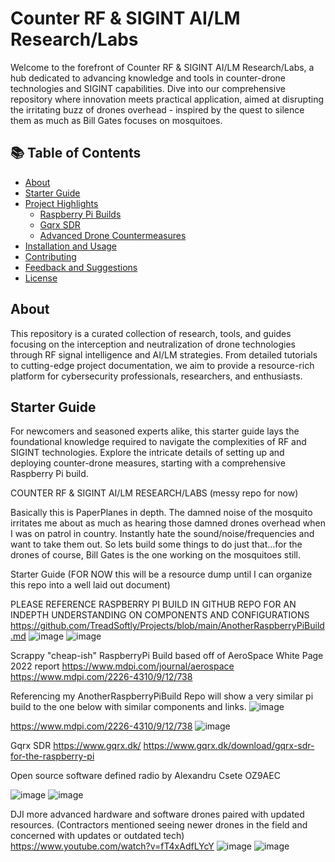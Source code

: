 # Counter RF & SIGINT AI/LM Research/Labs

Welcome to the forefront of Counter RF & SIGINT AI/LM Research/Labs, a hub dedicated to advancing knowledge and tools in counter-drone technologies and SIGINT capabilities. Dive into our comprehensive repository where innovation meets practical application, aimed at disrupting the irritating buzz of drones overhead - inspired by the quest to silence them as much as Bill Gates focuses on mosquitoes.

## 📚 Table of Contents

- [About](#about)
- [Starter Guide](#starter-guide)
- [Project Highlights](#project-highlights)
  - [Raspberry Pi Builds](#raspberry-pi-builds)
  - [Gqrx SDR](#gqrx-sdr)
  - [Advanced Drone Countermeasures](#advanced-drone-countermeasures)
- [Installation and Usage](#installation-and-usage)
- [Contributing](#contributing)
- [Feedback and Suggestions](#feedback-and-suggestions)
- [License](#license)

## About

This repository is a curated collection of research, tools, and guides focusing on the interception and neutralization of drone technologies through RF signal intelligence and AI/LM strategies. From detailed tutorials to cutting-edge project documentation, we aim to provide a resource-rich platform for cybersecurity professionals, researchers, and enthusiasts.

## Starter Guide

For newcomers and seasoned experts alike, this starter guide lays the foundational knowledge required to navigate the complexities of RF and SIGINT technologies. Explore the intricate details of setting up and deploying counter-drone measures, starting with a comprehensive Raspberry Pi build.

COUNTER RF & SIGINT AI/LM RESEARCH/LABS 
(messy repo for now)

Basically this is PaperPlanes in depth. The damned noise of the mosquito irritates me about as much as hearing those damned drones overhead when I was on patrol in country. 
Instantly hate the sound/noise/frequencies and want to take them out. So lets build some things to do just that...for the drones of course, Bill Gates is the one working on the mosquitoes still.


Starter Guide
(FOR NOW this will be a resource dump until I can organize this repo into a well laid out document)

PLEASE REFERENCE RASPBERRY PI BUILD IN GITHUB REPO FOR AN INDEPTH UNDERSTANDING ON COMPONENTS AND CONFIGURATIONS
https://github.com/TreadSoftly/Projects/blob/main/AnotherRaspberryPiBuild.md
![image](https://github.com/TreadSoftly/Projects/assets/121847455/bbcc2a1e-83e6-48f4-832a-141d2d3810bc)
![image](https://github.com/TreadSoftly/Projects/assets/121847455/33ac017e-37da-41b1-afd0-c2ae6bb89930)



Scrappy "cheap-ish" RaspberryPi Build based off of AeroSpace White Page 2022 report
https://www.mdpi.com/journal/aerospace
https://www.mdpi.com/2226-4310/9/12/738

Referencing my AnotherRaspberryPiBuild Repo will show a very similar pi build to the one below with similar components and links.
![image](https://github.com/TreadSoftly/Projects/assets/121847455/c8747ec0-4e4a-4781-9b97-e4b19b4adb8b)


https://www.mdpi.com/2226-4310/9/12/738
![image](https://github.com/TreadSoftly/Projects/assets/121847455/13a4d9ef-e76c-48e9-8ac4-17520701102f)


Gqrx SDR
https://www.gqrx.dk/
https://www.gqrx.dk/download/gqrx-sdr-for-the-raspberry-pi

Open source software defined radio by Alexandru Csete OZ9AEC

![image](https://github.com/TreadSoftly/Projects/assets/121847455/310d9fce-338e-4a51-8cff-4ec1639feb89)
![image](https://github.com/TreadSoftly/Projects/assets/121847455/66947de1-0139-4071-894a-103e4e5d721f)



DJI more advanced hardware and software drones paired with updated resources. 
(Contractors mentioned seeing newer drones in the field and concerned with updates or outdated tech)
https://www.youtube.com/watch?v=fT4xAdfLYcY
![image](https://github.com/TreadSoftly/Projects/assets/121847455/1e34ec02-524c-4d0a-9bef-6c37a26303a6)
![image](https://github.com/TreadSoftly/Projects/assets/121847455/cb5a9443-e099-43ba-83f7-20c9416edce8)
